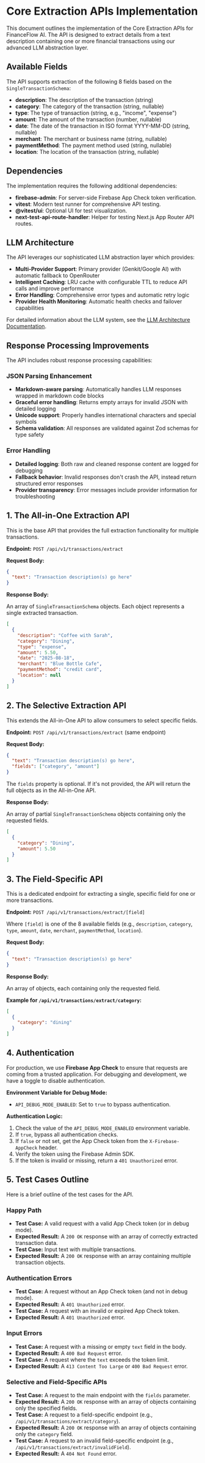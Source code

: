# Core Extraction APIs Implementation

This document outlines the implementation of the Core Extraction APIs for FinanceFlow AI. The API is designed to extract details from a text description containing one or more financial transactions using our advanced LLM abstraction layer.

## Available Fields

The API supports extraction of the following 8 fields based on the `SingleTransactionSchema`:

- **description**: The description of the transaction (string)
- **category**: The category of the transaction (string, nullable)
- **type**: The type of transaction (string, e.g., "income", "expense")
- **amount**: The amount of the transaction (number, nullable)
- **date**: The date of the transaction in ISO format YYYY-MM-DD (string, nullable)
- **merchant**: The merchant or business name (string, nullable)
- **paymentMethod**: The payment method used (string, nullable)
- **location**: The location of the transaction (string, nullable)

## Dependencies

The implementation requires the following additional dependencies:

- **firebase-admin**: For server-side Firebase App Check token verification.
- **vitest**: Modern test runner for comprehensive API testing.
- **@vitest/ui**: Optional UI for test visualization.
- **next-test-api-route-handler**: Helper for testing Next.js App Router API routes.

## LLM Architecture

The API leverages our sophisticated LLM abstraction layer which provides:

- **Multi-Provider Support**: Primary provider (Genkit/Google AI) with automatic fallback to OpenRouter
- **Intelligent Caching**: LRU cache with configurable TTL to reduce API calls and improve performance
- **Error Handling**: Comprehensive error types and automatic retry logic
- **Provider Health Monitoring**: Automatic health checks and failover capabilities

For detailed information about the LLM system, see the [LLM Architecture Documentation](./llm-architecture.md).

## Response Processing Improvements

The API includes robust response processing capabilities:

### JSON Parsing Enhancement
- **Markdown-aware parsing**: Automatically handles LLM responses wrapped in markdown code blocks
- **Graceful error handling**: Returns empty arrays for invalid JSON with detailed logging
- **Unicode support**: Properly handles international characters and special symbols
- **Schema validation**: All responses are validated against Zod schemas for type safety

### Error Handling
- **Detailed logging**: Both raw and cleaned response content are logged for debugging
- **Fallback behavior**: Invalid responses don't crash the API, instead return structured error responses
- **Provider transparency**: Error messages include provider information for troubleshooting

## 1. The All-in-One Extraction API

This is the base API that provides the full extraction functionality for multiple transactions.

**Endpoint:** `POST /api/v1/transactions/extract`

**Request Body:**

```json
{
  "text": "Transaction description(s) go here"
}
```

**Response Body:**

An array of `SingleTransactionSchema` objects. Each object represents a single extracted transaction.

```json
[
  {
    "description": "Coffee with Sarah",
    "category": "Dining",
    "type": "expense",
    "amount": 5.50,
    "date": "2025-08-18",
    "merchant": "Blue Bottle Cafe",
    "paymentMethod": "credit card",
    "location": null
  }
]
```

## 2. The Selective Extraction API

This extends the All-in-One API to allow consumers to select specific fields.

**Endpoint:** `POST /api/v1/transactions/extract` (same endpoint)

**Request Body:**

```json
{
  "text": "Transaction description(s) go here",
  "fields": ["category", "amount"]
}
```

The `fields` property is optional. If it's not provided, the API will return the full objects as in the All-in-One API.

**Response Body:**

An array of partial `SingleTransactionSchema` objects containing only the requested fields.

```json
[
  {
    "category": "Dining",
    "amount": 5.50
  }
]
```

## 3. The Field-Specific API

This is a dedicated endpoint for extracting a single, specific field for one or more transactions.

**Endpoint:** `POST /api/v1/transactions/extract/[field]`

Where `[field]` is one of the 8 available fields (e.g., `description`, `category`, `type`, `amount`, `date`, `merchant`, `paymentMethod`, `location`).

**Request Body:**

```json
{
  "text": "Transaction description(s) go here"
}
```

**Response Body:**

An array of objects, each containing only the requested field.

**Example for `/api/v1/transactions/extract/category`:**

```json
[
  {
    "category": "dining"
  }
]
```

## 4. Authentication

For production, we use **Firebase App Check** to ensure that requests are coming from a trusted application. For debugging and development, we have a toggle to disable authentication.

**Environment Variable for Debug Mode:**

*   `API_DEBUG_MODE_ENABLED`: Set to `true` to bypass authentication.

**Authentication Logic:**

1.  Check the value of the `API_DEBUG_MODE_ENABLED` environment variable.
2.  If `true`, bypass all authentication checks.
3.  If `false` or not set, get the App Check token from the `X-Firebase-AppCheck` header.
4.  Verify the token using the Firebase Admin SDK.
5.  If the token is invalid or missing, return a `401 Unauthorized` error.

## 5. Test Cases Outline

Here is a brief outline of the test cases for the API.

### Happy Path

*   **Test Case:** A valid request with a valid App Check token (or in debug mode).
*   **Expected Result:** A `200 OK` response with an array of correctly extracted transaction data.
*   **Test Case:** Input text with multiple transactions.
*   **Expected Result:** A `200 OK` response with an array containing multiple transaction objects.

### Authentication Errors

*   **Test Case:** A request without an App Check token (and not in debug mode).
*   **Expected Result:** A `401 Unauthorized` error.
*   **Test Case:** A request with an invalid or expired App Check token.
*   **Expected Result:** A `401 Unauthorized` error.

### Input Errors

*   **Test Case:** A request with a missing or empty `text` field in the body.
*   **Expected Result:** A `400 Bad Request` error.
*   **Test Case:** A request where the `text` exceeds the token limit.
*   **Expected Result:** A `413 Content Too Large` or `400 Bad Request` error.

### Selective and Field-Specific APIs

*   **Test Case:** A request to the main endpoint with the `fields` parameter.
*   **Expected Result:** A `200 OK` response with an array of objects containing only the specified fields.
*   **Test Case:** A request to a field-specific endpoint (e.g., `/api/v1/transactions/extract/category`).
*   **Expected Result:** A `200 OK` response with an array of objects containing only the `category` field.
*   **Test Case:** A request to an invalid field-specific endpoint (e.g., `/api/v1/transactions/extract/invalidField`).
*   **Expected Result:** A `404 Not Found` error.
